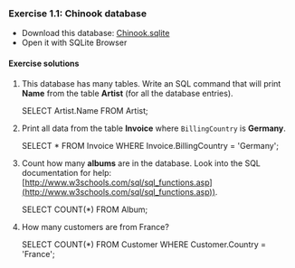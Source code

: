 ### Exercise 1.1: Chinook database

- Download this database: [Chinook.sqlite](https://storage.googleapis.com/smartninja-org-assets/curriculums/sql/Chinook_Sqlite.sqlite)
- Open it with SQLite Browser

#### Exercise solutions

1) This database has many tables. Write an SQL command that will print **Name** from the table **Artist** (for all the database entries).

	SELECT Artist.Name
	FROM Artist;

2) Print all data from the table **Invoice** where `BillingCountry` is **Germany**.

	SELECT *
	FROM Invoice
	WHERE  Invoice.BillingCountry = 'Germany';

3) Count how many **albums** are in the database. Look into the SQL documentation for help: [http://www.w3schools.com/sql/sql_functions.asp](http://www.w3schools.com/sql/sql_functions.asp)).

	SELECT COUNT(*)
	FROM Album;

4) How many customers are from France?

	SELECT COUNT(*)
	FROM Customer
	WHERE Customer.Country = 'France';
